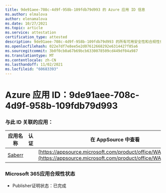 ```yaml
---
title: 9de91aee-708c-4d9f-958b-109fdb79d993 的 Azure 应用 ID 信息
ms.author: elmalova
author: elenamalova
ms.date: 10/27/2021
ms.topic: article
ms.service: attestation
certification_type: attested
description: 9de91aee-708c-4d9f-958b-109fdb79d993 的所有可用安全性和合规性信息。
ms.openlocfilehash: 022e7df7e8ee5e2d07612668292e6314427f85a6
ms.sourcegitcommit: 3b0f0cb0a67b69bcb6330078509cd449df04a987
ms.translationtype: MT
ms.contentlocale: zh-CN
ms.lasthandoff: 11/02/2021
ms.locfileid: "60683393"
---
```

# <a name="azure-app-id-9de91aee-708c-4d9f-958b-109fdb79d993"></a>Azure 应用 ID：9de91aee-708c-4d9f-958b-109fdb79d993


### <a name="apps-associated-with-this-id"></a>与此 ID 关联的应用：
| **应用名称** | **认证** | **在 AppSource 中查看** |
|--------------|---------------|-----------------------|
| [Saberr](https://docs.microsoft.com/microsoft-365-app-certification/forward/WA200001501) |  | [https://appsource.microsoft.com/product/office/WA200001501](https://appsource.microsoft.com/product/office/WA200001501) |

### <a name="microsoft-365-app-compliance-status"></a>Microsoft 365应用合规性状态
- Publisher证明状态：已完成
